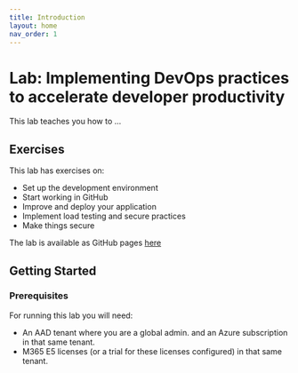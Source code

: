 ```yaml
---
title: Introduction
layout: home
nav_order: 1
---
```


# Lab: Implementing DevOps practices to accelerate developer productivity

This lab teaches you how to ...

## Exercises

This lab has exercises on:

* Set up the development environment
* Start working in GitHub
* Improve and deploy your application
* Implement load testing and secure practices
* Make things secure

The lab is available as GitHub pages [here](https://azure-samples.github.io/...)

## Getting Started

### Prerequisites

For running this lab you will need:

* An AAD tenant where you are a global admin. and an Azure subscription in that same tenant.
* M365 E5 licenses (or a trial for these licenses configured) in that same tenant.
